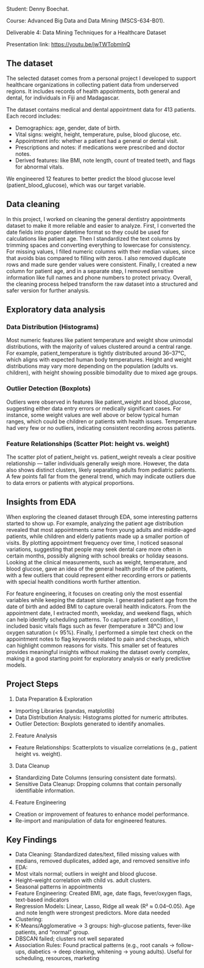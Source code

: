 Student: Denny Boechat.

Course: Advanced Big Data and Data Mining (MSCS-634-B01).

Deliverable 4: Data Mining Techniques for a Healthcare Dataset

Presentation link:
https://youtu.be/jwTWTobmInQ

## The dataset
The selected dataset comes from a personal project I developed to support healthcare organizations in collecting patient data from underserved regions. It includes records of health appointments, both general and dental, for individuals in Fiji and Madagascar.

The dataset contains medical and dental appointment data for 413 patients. Each record includes:
- Demographics: age, gender, date of birth.
- Vital signs: weight, height, temperature, pulse, blood glucose, etc.
- Appointment info: whether a patient had a general or dental visit.
- Prescriptions and notes: if medications were prescribed and doctor notes.
- Derived features: like BMI, note length, count of treated teeth, and flags for abnormal vitals.

We engineered 12 features to better predict the blood glucose level (patient_blood_glucose), which was our target variable.

## Data cleaning
In this project, I worked on cleaning the general dentistry appointments dataset to make it more reliable and easier to analyze. First, I converted the date fields into proper datetime format so they could be used for calculations like patient age. Then I standardized the text columns by trimming spaces and converting everything to lowercase for consistency. For missing values, I filled numeric columns with their median values, since that avoids bias compared to filling with zeros. I also removed duplicate rows and made sure gender values were consistent. Finally, I created a new column for patient age, and in a separate step, I removed sensitive information like full names and phone numbers to protect privacy. Overall, the cleaning process helped transform the raw dataset into a structured and safer version for further analysis.

## Exploratory data analysis

### Data Distribution (Histograms)
Most numeric features like patient temperature and weight show unimodal distributions, with the majority of values clustered around a central range.
For example, patient_temperature is tightly distributed around 36–37°C, which aligns with expected human body temperatures.
Height and weight distributions may vary more depending on the population (adults vs. children), with height showing possible bimodality due to mixed age groups.

### Outlier Detection (Boxplots)
Outliers were observed in features like patient_weight and blood_glucose, suggesting either data entry errors or medically significant cases.
For instance, some weight values are well above or below typical human ranges, which could be children or patients with health issues.
Temperature had very few or no outliers, indicating consistent recording across patients.

### Feature Relationships (Scatter Plot: height vs. weight)
The scatter plot of patient_height vs. patient_weight reveals a clear positive relationship — taller individuals generally weigh more.
However, the data also shows distinct clusters, likely separating adults from pediatric patients.
A few points fall far from the general trend, which may indicate outliers due to data errors or patients with atypical proportions.

## Insights from EDA
When exploring the cleaned dataset through EDA, some interesting patterns started to show up. For example, analyzing the patient age distribution revealed that most appointments came from young adults and middle-aged patients, while children and elderly patients made up a smaller portion of visits. By plotting appointment frequency over time, I noticed seasonal variations, suggesting that people may seek dental care more often in certain months, possibly aligning with school breaks or holiday seasons. Looking at the clinical measurements, such as weight, temperature, and blood glucose, gave an idea of the general health profile of the patients, with a few outliers that could represent either recording errors or patients with special health conditions worth further attention.

For feature engineering, it focuses on creating only the most essential variables while keeping the dataset simple. I generated patient age from the date of birth and added BMI to capture overall health indicators. From the appointment date, I extracted month, weekday, and weekend flags, which can help identify scheduling patterns. To capture patient condition, I included basic vitals flags such as fever (temperature ≥ 38°C) and low oxygen saturation (< 95%). Finally, I performed a simple text check on the appointment notes to flag keywords related to pain and checkups, which can highlight common reasons for visits. This smaller set of features provides meaningful insights without making the dataset overly complex, making it a good starting point for exploratory analysis or early predictive models.

## Project Steps
1. Data Preparation & Exploration
- Importing Libraries (pandas, matplotlib)
- Data Distribution Analysis: Histograms plotted for numeric attributes.
- Outlier Detection: Boxplots generated to identify anomalies.
2. Feature Analysis
- Feature Relationships: Scatterplots to visualize correlations (e.g., patient height vs. weight).
3. Data Cleanup
- Standardizing Date Columns (ensuring consistent date formats).
- Sensitive Data Cleanup: Dropping columns that contain personally identifiable information.
4. Feature Engineering
- Creation or improvement of features to enhance model performance.
- Re-import and manipulation of data for engineered features.

## Key Findings

- Data Cleaning: Standardized dates/text, filled missing values with medians, removed duplicates, added age, and removed sensitive info
- EDA:
 - Most vitals normal; outliers in weight and blood glucose.
 - Height–weight correlation with child vs. adult clusters.
 - Seasonal patterns in appointments
- Feature Engineering: Created BMI, age, date flags, fever/oxygen flags, text-based indicators
- Regression Models: Linear, Lasso, Ridge all weak (R² ≈ 0.04–0.05). Age and note length were strongest predictors. More data needed
- Clustering:
 - K-Means/Agglomerative → 3 groups: high-glucose patients, fever-like patients, and “normal” group.
 - DBSCAN failed; clusters not well separated
- Association Rules: Found practical patterns (e.g., root canals → follow-ups, diabetics → deep cleaning, whitening → young adults). Useful for scheduling, resources, marketing